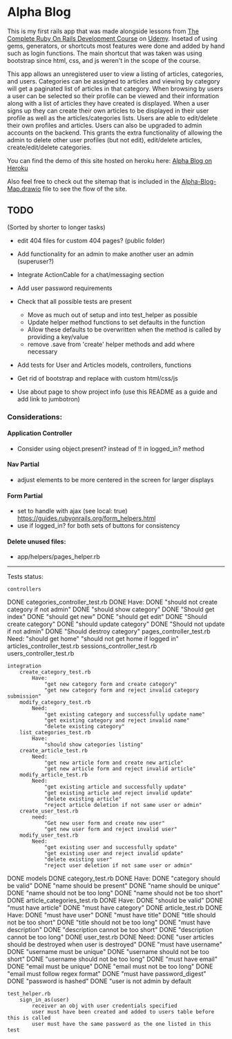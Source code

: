 # Alpha Blog
This is my first rails app that was made alongside lessons from [The Complete Ruby On Rails Development Course](https://www.udemy.com/share/101swcB0IbdlxWRXw=/) on [Udemy](https://udemy.com/). Insetad of using gems, generators, or shortcuts most features were done and added by hand such as login functions. The main shortcut that was taken was using bootstrap since html, css, and js weren't in the scope of the course.

This app allows an unregistered user to view a listing of articles, categories, and users. Categories can be assigned to articles and viewing by category will get a paginated list of articles in that category. When browsing by users a user can be selected so their profile can be viewed and their information along with a list of articles they have created is displayed. When a user signs up they can create their own articles to be displayed in their user profile as well as the articles/categories lists. Users are able to edit/delete their own profiles and articles. Users can also be upgraded to admin accounts on the backend. This grants the extra functionality of allowing the admin to delete other user profiles (but not edit), edit/delete articles, create/edit/delete categories.

You can find the demo of this site hosted on heroku here: [Alpha Blog on Heroku](https://alpha-blog-jt2.herokuapp.com/)

Also feel free to check out the sitemap that is included in the [Alpha-Blog-Map.drawio](Alpha-Blog-Map.drawio) file to see the flow of the site.



## TODO
(Sorted by shorter to longer tasks)

* edit 404 files for custom 404 pages? (public folder)

* Add functionality for an admin to make another user an admin (superuser?)

* Integrate ActionCable for a chat/messaging section

* Add user password requirements

* Check that all possible tests are present
  * Move as much out of setup and into test_helper as possible
  * Update helper method functions to set defaults in the function
  * Allow these defaults to be overwritten when the method is called by providing a key/value
  * remove .save from 'create' helper methods and add where necessary

* Add tests for User and Articles models, controllers, functions

* Get rid of bootstrap and replace with custom html/css/js

* Use about page to show project info (use this README as a guide and add link to jumbotron)

### Considerations:

#### Application Controller
* Consider using object.present? instead of !! in logged_in? method

#### Nav Partial
* adjust elements to be more centered in the screen for larger displays

#### Form Partial
* set to handle with ajax (see local: true) https://guides.rubyonrails.org/form_helpers.html
* use if logged_in? for both sets of buttons for consistency

#### Delete unused files:
* app/helpers/pages_helper.rb



----------------------------------------------------------------------------------------------
Tests status:

    controllers
DONE    	categories_controller_test.rb
DONE    		Have:
DONE    			"should not create category if not admin"
DONE    			"should show category"
DONE          "Should get index"
DONE    			"should get new"
DONE    			"should get edit"
DONE    			"Should create category"
DONE    			"should update category"
DONE    			"Should not update if not admin"
DONE    			"Should destroy category"
    	pages_controller_test.rb
    		Need:
    			"should get home"
    			"should not get home if logged in"
    	articles_controller_test.rb
    	sessions_controller_test.rb
    	users_controller_test.rb
    	
    integration
    	create_category_test.rb
    		Have:
    			"get new category form and create category"
    			"get new category form and reject invalid category submission"
    	modify_category_test.rb
    		Need:
    			"get existing category and successfully update name"
    			"get existing category and reject invalid name"
    			"delete existing category"
    	list_categories_test.rb
    		Have:
    			"should show categories listing"
    	create_article_test.rb
    		Need:
    			"get new article form and create new article"
    			"get new article form and reject invalid article"
    	modify_article_test.rb
    		Need:
    			"get existing article and successfully update"
    			"get existing article and reject invalid update"
    			"delete existing article"
    			"reject article deletion if not same user or admin"
    	create_user_test.rb
    		need:
    			"Get new user form and create new user"
    			"get new user form and reject invalid user"
    	modify_user_test.rb
    		Need:
    			"get existing user and successfully update"
    			"get existing user and reject invalid update"
    			"delete existing user"
    			"reject user deletion if not same user or admin"
    	
    	
DONE    models
DONE    	category_test.rb
DONE    		Have:
DONE          "category should be valid"
DONE          "name should be present"
DONE    			"name should be unique"
DONE    			"name should not be too long"
DONE    			"name should not be too short"
DONE    	article_categories_test.rb
DONE    		Have:
DONE          "should be valid"
DONE    			"must have article"
DONE    			"must have category"
DONE    	article_test.rb
DONE    		Have:
DONE    			"must have user"
DONE    			"must have title"
DONE    			"title should not be too short"
DONE    			"title should not be too long"
DONE    			"must have description"
DONE    			"description cannot be too short"
DONE    			"description cannot be too long"
DONE    	user_test.rb
DONE    		Need:
DONE    			"user articles should be destroyed when user is destroyed"
DONE    			"must have username"
DONE    			"username must be unique"
DONE    			"username should not be too short"
DONE    			"username should not be too long"
DONE    			"must have email"
DONE    			"email must be unique"
DONE    			"email must not be too long"
DONE    			"email must follow regex format"
DONE    			"must have password_digest"
DONE    			"password is hashed"
DONE          "user is not admin by default
    
    test_helper.rb
    	sign_in_as(user)
    		receiver an obj with user credentials specified 
    		user must have been created and added to users table before this is called
    		user must have the same password as the one listed in this test
